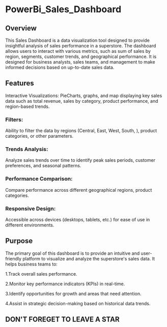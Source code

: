# PowerBi_Sales_Dashboard
## Overview
This Sales Dashboard is a data visualization tool designed to provide insightful analysis of sales performance in a superstore. The dashboard allows users to interact with various metrics, such as sum of sales by region, segments, customer trends, and geographical performance. It is designed for business analysts, sales teams, and management to make informed decisions based on up-to-date sales data.

## Features
Interactive Visualizations:
PieCharts, graphs, and map displaying key sales data such as total revenue, sales by category, product performance, and region-based trends.

### Filters:

Ability to filter the data by regions (Central, East, West, South, ), product categories, or other parameters.

### Trends Analysis:

Analyze sales trends over time to identify peak sales periods, customer preferences, and seasonal patterns.

### Performance Comparison:

Compare performance across different geographical regions, product categories.

### Responsive Design:

Accessible across devices (desktops, tablets, etc.) for ease of use in different environments.


## Purpose
The primary goal of this dashboard is to provide an intuitive and user-friendly platform to visualize and analyze the superstore's sales data. It helps business teams to:

1.Track overall sales performance.

2.Monitor key performance indicators (KPIs) in real-time.

3.Identify opportunities for growth and areas that need attention.

4.Assist in strategic decision-making based on historical data trends.



## DON'T FOREGET TO LEAVE A STAR 
